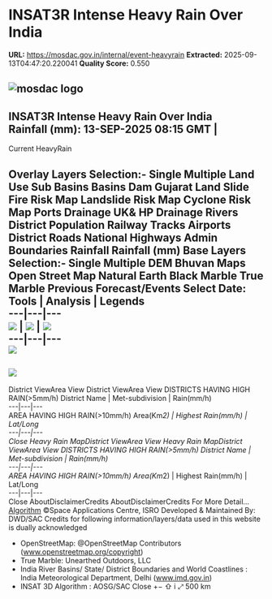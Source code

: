 # INSAT3R Intense Heavy Rain Over India

**URL:** https://mosdac.gov.in/internal/event-heavyrain
**Extracted:** 2025-09-13T04:47:20.220041
**Quality Score:** 0.550

![mosdac logo](https://mosdac.gov.in/HeavyRain_Insat3D/assets/img/transparent_mosdac_rapid.png)  
---  
INSAT3R Intense Heavy Rain Over India   
Rainfall (mm): 13-SEP-2025 08:15 GMT |   
---  
Current HeavyRain    

Overlay Layers 
Selection:-
Single
Multiple
Land Use
Sub Basins
Basins
Dam Gujarat
Land Slide
Fire Risk Map
Landslide Risk Map
Cyclone Risk Map
Ports
Drainage UK& HP
Drainage
Rivers
District Population
Railway Tracks
Airports
District Roads
National Highways
Admin Boundaries
Rainfall 
Rainfall (mm)
Base Layers 
Selection:-
Single
Multiple
DEM
Bhuvan Maps
Open Street Map
Natural Earth
Black Marble
True Marble
Previous Forecast/Events
Select Date: 
Tools | Analysis | Legends  
---|---|---  
![](https://mosdac.gov.in/HeavyRain_Insat3D/assets/img/area-icon-small.png) |  ![](https://mosdac.gov.in/HeavyRain_Insat3D/assets/img/distance-icon-small.png) |  ![](https://mosdac.gov.in/HeavyRain_Insat3D/assets/img/graticule-icon-small.png)  
---|---|---  
![](https://mosdac.gov.in/HeavyRain_Insat3D/assets/img/point_icon.png)  
---  
![](https://mosdac.gov.in/geoserver_2/rain_india/wms?TRANSPARENT=true&SERVICE=WMS&VERSION=1.1.1&REQUEST=GetLegendGraphic&LAYER=rain_india:rain_india&FORMAT=image/png&STYLES=)  
---  
District ViewArea View District ViewArea View
DISTRICTS HAVING HIGH RAIN(>5mm/h)
District Name | Met-subdivision | Rain(mm/h)  
---|---|---  
AREA HAVING HIGH RAIN(>10mm/h)
Area(Km*2) | Highest Rain(mm/h) | Lat/Long  
---|---|---  
Close
Heavy Rain MapDistrict ViewArea View Heavy Rain MapDistrict ViewArea View
DISTRICTS HAVING HIGH RAIN(>5mm/h)
District Name | Met-subdivision | Rain(mm/h)  
---|---|---  
AREA HAVING HIGH RAIN(>10mm/h)
Area(Km*2) | Highest Rain(mm/h) | Lat/Long  
---|---|---  
Close
AboutDisclaimerCredits AboutDisclaimerCredits
For More Detail... [Algorithm](https://mosdac.gov.in/HeavyRain_Insat3D/assets/documents/HE-intense-rain.pdf)
©Space Applications Centre, ISRO Developed & Maintained By: DWD/SAC
Credits for following information/layers/data used in this website is dually acknowledged   
* OpenStreetMap: @OpenStreetMap Contributors (www.openstreetmap.org/copyright)   
* True Marble: Unearthed Outdoors, LLC   
* India River Basins/ State/ District Boundaries and World Coastlines : India Meteorological Department, Delhi (www.imd.gov.in)   
* INSAT 3D Algorithm : AOSG/SAC 
Close
[](https://mosdac.gov.in/HeavyRain_Insat3D/)
+−
⇧
i
⤢
500 km
